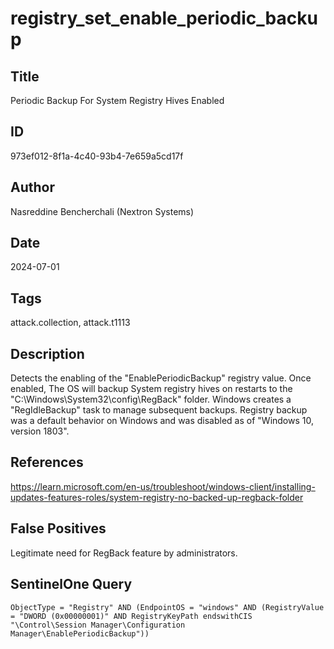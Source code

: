 # registry_set_enable_periodic_backup

## Title
Periodic Backup For System Registry Hives Enabled

## ID
973ef012-8f1a-4c40-93b4-7e659a5cd17f

## Author
Nasreddine Bencherchali (Nextron Systems)

## Date
2024-07-01

## Tags
attack.collection, attack.t1113

## Description
Detects the enabling of the "EnablePeriodicBackup" registry value. Once enabled, The OS will backup System registry hives on restarts to the "C:\Windows\System32\config\RegBack" folder. Windows creates a "RegIdleBackup" task to manage subsequent backups.
Registry backup was a default behavior on Windows and was disabled as of "Windows 10, version 1803".


## References
https://learn.microsoft.com/en-us/troubleshoot/windows-client/installing-updates-features-roles/system-registry-no-backed-up-regback-folder

## False Positives
Legitimate need for RegBack feature by administrators.

## SentinelOne Query
```
ObjectType = "Registry" AND (EndpointOS = "windows" AND (RegistryValue = "DWORD (0x00000001)" AND RegistryKeyPath endswithCIS "\Control\Session Manager\Configuration Manager\EnablePeriodicBackup"))

```